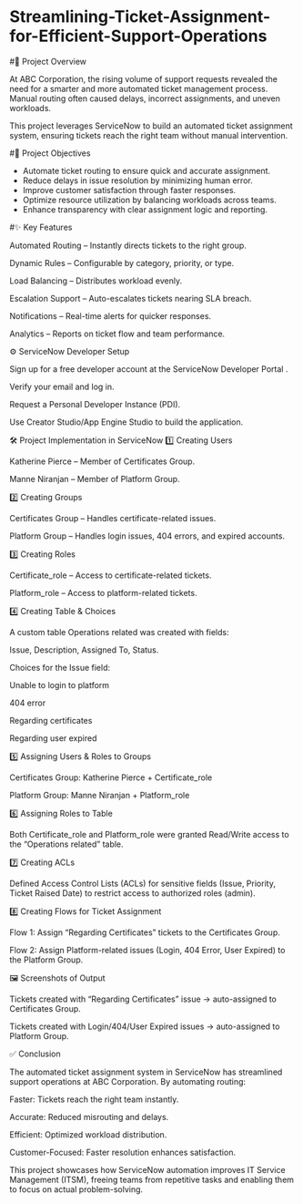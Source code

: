 # Streamlining-Ticket-Assignment-for-Efficient-Support-Operations

#📄 Project Overview

At ABC Corporation, the rising volume of support requests revealed the need for a smarter and more automated ticket management process. Manual routing often caused delays, incorrect assignments, and uneven workloads.

This project leverages ServiceNow to build an automated ticket assignment system, ensuring tickets reach the right team without manual intervention.

#🎯 Project Objectives

  - Automate ticket routing to ensure quick and accurate assignment.
  - Reduce delays in issue resolution by minimizing human error.
  - Improve customer satisfaction through faster responses.
  - Optimize resource utilization by balancing workloads across teams.
  - Enhance transparency with clear assignment logic and reporting.

#✨ Key Features

Automated Routing – Instantly directs tickets to the right group.

Dynamic Rules – Configurable by category, priority, or type.

Load Balancing – Distributes workload evenly.

Escalation Support – Auto-escalates tickets nearing SLA breach.

Notifications – Real-time alerts for quicker responses.

Analytics – Reports on ticket flow and team performance.

⚙️ ServiceNow Developer Setup

Sign up for a free developer account at the ServiceNow Developer Portal
.

Verify your email and log in.

Request a Personal Developer Instance (PDI).

Use Creator Studio/App Engine Studio to build the application.

🛠️ Project Implementation in ServiceNow
1️⃣ Creating Users

Katherine Pierce – Member of Certificates Group.

Manne Niranjan – Member of Platform Group.

2️⃣ Creating Groups

Certificates Group – Handles certificate-related issues.

Platform Group – Handles login issues, 404 errors, and expired accounts.

3️⃣ Creating Roles

Certificate_role – Access to certificate-related tickets.

Platform_role – Access to platform-related tickets.

4️⃣ Creating Table & Choices

A custom table Operations related was created with fields:

Issue, Description, Assigned To, Status.

Choices for the Issue field:

Unable to login to platform

404 error

Regarding certificates

Regarding user expired

5️⃣ Assigning Users & Roles to Groups

Certificates Group: Katherine Pierce + Certificate_role

Platform Group: Manne Niranjan + Platform_role

6️⃣ Assigning Roles to Table

Both Certificate_role and Platform_role were granted Read/Write access to the “Operations related” table.

7️⃣ Creating ACLs

Defined Access Control Lists (ACLs) for sensitive fields (Issue, Priority, Ticket Raised Date) to restrict access to authorized roles (admin).

8️⃣ Creating Flows for Ticket Assignment

Flow 1: Assign “Regarding Certificates” tickets to the Certificates Group.

Flow 2: Assign Platform-related issues (Login, 404 Error, User Expired) to the Platform Group.

🖼️ Screenshots of Output

Tickets created with “Regarding Certificates” issue → auto-assigned to Certificates Group.

Tickets created with Login/404/User Expired issues → auto-assigned to Platform Group.

✅ Conclusion

The automated ticket assignment system in ServiceNow has streamlined support operations at ABC Corporation. By automating routing:

Faster: Tickets reach the right team instantly.

Accurate: Reduced misrouting and delays.

Efficient: Optimized workload distribution.

Customer-Focused: Faster resolution enhances satisfaction.

This project showcases how ServiceNow automation improves IT Service Management (ITSM), freeing teams from repetitive tasks and enabling them to focus on actual problem-solving.

